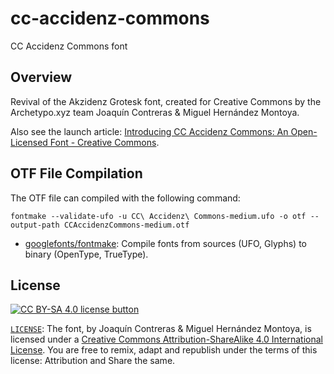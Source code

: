 # cc-accidenz-commons

CC Accidenz Commons font


## Overview

Revival of the Akzidenz Grotesk font, created for Creative Commons by the
Archetypo.xyz team Joaquín Contreras & Miguel Hernández Montoya.

Also see the launch article: [Introducing CC Accidenz Commons: An Open-Licensed Font - Creative Commons][blogpost].

[blogpost]: https://creativecommons.org/2019/10/28/accidenz-commons-open-licensed-font/


## OTF File Compilation

The OTF file can compiled with the following command:
```shell
fontmake --validate-ufo -u CC\ Accidenz\ Commons-medium.ufo -o otf --output-path CCAccidenzCommons-medium.otf
```
- [googlefonts/fontmake](https://github.com/googlefonts/fontmake): Compile
  fonts from sources (UFO, Glyphs) to binary (OpenType, TrueType).


## License

[![CC BY-SA 4.0 license button][cc-by-sa-png]][cc-by-sa]

[`LICENSE`](LICENSE): The font, by Joaquín Contreras & Miguel Hernández
Montoya,  is licensed  under a [Creative Commons Attribution-ShareAlike 4.0
International License][cc-by-sa]. You are free to remix, adapt and republish
under the terms of this license: Attribution and Share the same.

[cc-by-sa-png]: https://licensebuttons.net/l/by-sa/4.0/88x31.png#floatleft "CC BY-SA 4.0 license button"
[cc-by-sa]: https://creativecommons.org/licenses/by-sa/4.0/ "Creative Commons Attribution-ShareAlike 4.0 International License"
